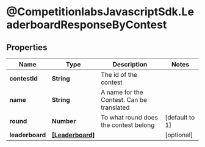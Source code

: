# @CompetitionlabsJavascriptSdk.LeaderboardResponseByContest

## Properties

Name | Type | Description | Notes
------------ | ------------- | ------------- | -------------
**contestId** | **String** | The id of the contest | 
**name** | **String** | A name for the Contest. Can be translated | 
**round** | **Number** | To what round does the contest belong | [default to 1]
**leaderboard** | [**[Leaderboard]**](Leaderboard.md) |  | [optional] 


